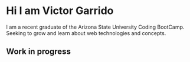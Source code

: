 # Hi I am Victor Garrido
I am a recent graduate of the Arizona State University Coding BootCamp. Seeking to grow and learn about web technologies and concepts.  
## Work in progress 
